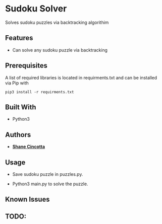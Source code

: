 # Sudoku Solver

Solves sudoku puzzles via backtracking algorithim

## Features

* Can solve any sudoku puzzle via backtracking <br/>

## Prerequisites

A list of required libraries is located in requirments.txt and can be installed via Pip with 

```pip3 install -r requirments.txt```

## Built With

* Python3

## Authors

* **[Shane Cincotta](https://github.com/cincottash)**

## Usage

* Save sudoku puzzle in puzzles.py. <br/>

* Python3 main.py to solve the puzzle. <br/>

## Known Issues

## TODO:
